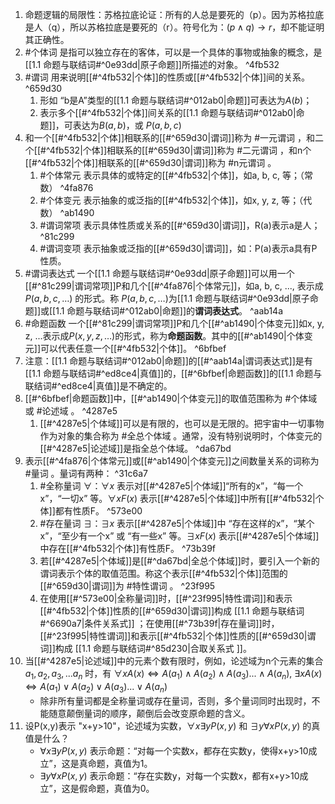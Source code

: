 1. 命题逻辑的局限性：苏格拉底论证：所有的人总是要死的（p）。因为苏格拉底是人（q），所以苏格拉底是要死的（r）。符号化为：$(p\land q)\to r$，却不能证明其正确性。
2. #个体词 是指可以独立存在的客体，可以是一个具体的事物或抽象的概念，是[[1.1 命题与联结词#^0e93dd|原子命题]]所描述的对象。 ^4fb532
3. #谓词 用来说明[[#^4fb532|个体]]的性质或[[#^4fb532|个体]]间的关系。 ^659d30
	1. 形如 “b是A”类型的[[1.1 命题与联结词#^012ab0|命题]]可表达为$A(b)$；
	2. 表示多个[[#^4fb532|个体]]间关系的[[1.1 命题与联结词#^012ab0|命题]]，可表达为$B(a, b)$，或 $P(a, b, c)$
4. 和一个[[#^4fb532|个体]]相联系的[[#^659d30|谓词]]称为 #一元谓词 ，和二个[[#^4fb532|个体]]相联系的[[#^659d30|谓词]]称为 #二元谓词 ，和n个[[#^4fb532|个体]]相联系的[[#^659d30|谓词]]称为 #n元谓词 。
	1. #个体常元 表示具体的或特定的[[#^4fb532|个体]]，如a, b, c, 等；（常数） ^4fa876
	2. #个体变元 表示抽象的或泛指的[[#^4fb532|个体]]，如x, y, z, 等；（代数） ^ab1490
	3. #谓词常项 表示具体性质或关系的[[#^659d30|谓词]]，R(a)表示a是人； ^81c299
	4. #谓词变项 表示抽象或泛指的[[#^659d30|谓词]]，如：P(a)表示a具有P性质。
5. #谓词表达式 一个[[1.1 命题与联结词#^0e93dd|原子命题]]可以用一个[[#^81c299|谓词常项]]P和几个[[#^4fa876|个体常元]]，如a, b, c, ..., 表示成 $P(a, b, c, \dots)$ 的形式。称 $P(a, b, c, \dots)$为[[1.1 命题与联结词#^0e93dd|原子命题]]或[[1.1 命题与联结词#^012ab0|命题]]的**谓词表达式**。 ^aab14a
6. #命题函数 一个[[#^81c299|谓词常项]]P和几个[[#^ab1490|个体变元]]如x, y, z, ...表示成$P(x, y, z, \dots)$的形式，称为**命题函数**。其中的[[#^ab1490|个体变元]]可以代表任意一个[[#^4fb532|个体]]。 ^6bfbef
7. 注意：[[1.1 命题与联结词#^012ab0|命题]]的[[#^aab14a|谓词表达式]]是有[[1.1 命题与联结词#^ed8ce4|真值]]的，[[#^6bfbef|命题函数]]的[[1.1 命题与联结词#^ed8ce4|真值]]是不确定的。
8. [[#^6bfbef|命题函数]]中，[[#^ab1490|个体变元]]的取值范围称为 #个体域 或 #论述域 。 ^4287e5
	1. [[#^4287e5|个体域]]可以是有限的，也可以是无限的。把宇宙中一切事物作为对象的集合称为 #全总个体域 。通常，没有特别说明时，个体变元的[[#^4287e5|论述域]]是指全总个体域。 ^da67bd
9. 表示[[#^4fa876|个体常元]]或[[#^ab1490|个体变元]]之间数量关系的词称为 #量词 。量词有两种： ^31c6a7
	1. #全称量词 $\forall$：$\forall x$ 表示对[[#^4287e5|个体域]]“所有的x”，“每一个x”，“一切x” 等。$\forall xF(x)$ 表示[[#^4287e5|个体域]]中所有[[#^4fb532|个体]]都有性质F。 ^573e00
	2. #存在量词 $\exists$：$\exists x$ 表示[[#^4287e5|个体域]]中 “存在这样的x”，“某个x”，“至少有一个x” 或 “有一些x” 等。$\exists xF(x)$ 表示[[#^4287e5|个体域]]中存在[[#^4fb532|个体]]有性质F。 ^73b39f
	3. 若[[#^4287e5|个体域]]是[[#^da67bd|全总个体域]]时，要引入一个新的谓词表示个体的取值范围。称这个表示[[#^4fb532|个体]]范围的[[#^659d30|谓词]]为 #特性谓词 。 ^23f995
	4. 在使用[[#^573e00|全称量词]]时，[[#^23f995|特性谓词]]和表示[[#^4fb532|个体]]性质的[[#^659d30|谓词]]构成 [[1.1 命题与联结词#^6690a7|条件关系式]] ；在使用[[#^73b39f|存在量词]]时，[[#^23f995|特性谓词]]和表示[[#^4fb532|个体]]性质的[[#^659d30|谓词]]构成 [[1.1 命题与联结词#^85d230|合取关系式 ]]。
10. 当[[#^4287e5|论述域]]中的元素个数有限时，例如，论述域为n个元素的集合 ${a_1,a_2,a_3,...a_n}$ 时，有 $\forall x A(x)\Leftrightarrow A(a_1)\land A(a_2)\land A(a_3)...\land A(a_n)$, $\exists x A(x)\Leftrightarrow A(a_1)\lor A(a_2)\lor A(a_3)...\lor A(a_n)$
	- 除非所有量词都是全称量词或存在量词，否则，多个量词同时出现时，不能随意颠倒量词的顺序，颠倒后会改变原命题的含义。
11. 设P(x,y)表示 "x+y>10"，论述域为实数，$\forall x \exists y P(x,y)$ 和 $\exists y \forall x P(x,y)$ 的真值是什么？
	- $\forall x \exists y P(x,y)$ 表示命题：“对每一个实数x，都存在实数y，使得x+y>10成立”，这是真命题，真值为1。
	- $\exists y \forall x P(x,y)$ 表示命题：“存在实数y，对每一个实数x，都有x+y>10成立”，这是假命题，真值为0。